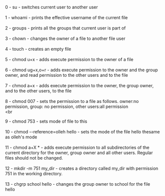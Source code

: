 0 - su - switches current user to another user <br><br>
1 - whoami - prints the effective username of the current file <br><br>
2 - groups - prints all the groups that current user is part of <br><br>
3 - chown  - changes the owner of a file to another file user <br><br>
4 - touch  - creates an empty file <br><br>
5 - chmod u+x - adds execute permission to the owner of a file <br><br>
6 - chmod ug+x,o+r - adds execute permission to the owner and the group owner, and read permission to the other users and to the file <br><br>
7 - chmod a+x - adds execute permission to the owner, the group owner, and to the other users, to the file <br><br>
8 - chmod 007 - sets the permission to a file as follows. owner:no permission, group: no permission, other users:all permission<br><br
>
9 - chmod 753 - sets mode of file to this  <br><br>
10 - chmod --reference=olleh hello - sets the mode of the file hello thesame as olleh's mode <br><br>
11 - chmod a+X * - adds execute permission to all subdirectories of the current directory for the owner, group owner and all other users. Regular files should not be changed.<br><br>
12 - mkdir -m 751 my_dir - creates a directory called my_dir with permission 751 in the working directory.<br><br>
13 - chgrp school hello  - changes the group owner to school for the file hello <br><br>
